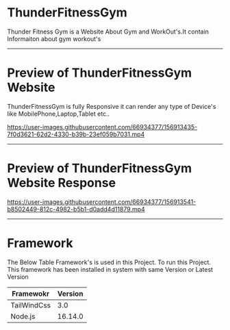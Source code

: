 # ThunderFitnessGym

Thunder Fitness Gym is a Website About Gym and WorkOut's.It contain Informaiton about gym workout's

---

# Preview of ThunderFitnessGym Website

ThunderFitnessGym is fully Responsive it can render any type of Device's like MobilePhone,Laptop,Tablet etc..

https://user-images.githubusercontent.com/66934377/156913435-7f0d3621-62d2-4330-b39b-23ef059b7031.mp4

---

# Preview of ThunderFitnessGym Website Response

https://user-images.githubusercontent.com/66934377/156913541-b8502449-812c-4982-b5b1-d0add4d11879.mp4

---

# Framework 

The Below Table Framework's is used in this Project. To run this Project. This framework has been installed in system with same Version or Latest Version

| Framewokr  | Version |
| ------------- | ------------- |
| TailWindCss  | 3.0  |
| Node.js  | 16.14.0  |

